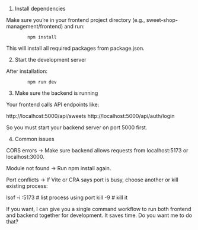 1. Install dependencies

Make sure you’re in your frontend project directory (e.g., sweet-shop-management/frontend) and run:
            
            npm install


This will install all required packages from package.json.

2. Start the development server

After installation:
                   
            npm run dev


3. Make sure the backend is running

Your frontend calls API endpoints like:

http://localhost:5000/api/sweets
http://localhost:5000/api/auth/login


So you must start your backend server on port 5000 first.

4. Common issues

CORS errors → Make sure backend allows requests from localhost:5173 or localhost:3000.

Module not found → Run npm install again.

Port conflicts → If Vite or CRA says port is busy, choose another or kill existing process:

lsof -i :5173   # list process using port
kill -9 <pid>   # kill it


If you want, I can give you a single command workflow to run both frontend and backend together for development. It saves time. Do you want me to do that?